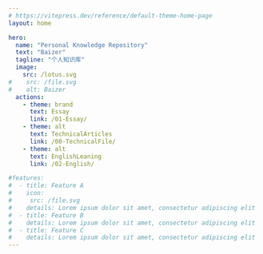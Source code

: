 ```yaml
---
# https://vitepress.dev/reference/default-theme-home-page
layout: home

hero:
  name: "Personal Knowledge Repository"
  text: "Baizer"
  tagline: "个人知识库"
  image:
    src: /lotus.svg
#    src: /file.svg
#    alt: Baizer
  actions:
    - theme: brand
      text: Essay
      link: /01-Essay/
    - theme: alt
      text: TechnicalArticles
      link: /00-TechnicalFile/
    - theme: alt
      text: EnglishLeaning
      link: /02-English/

#features:
#  - title: Feature A
#    icon:
#     src: /file.svg
#    details: Lorem ipsum dolor sit amet, consectetur adipiscing elit
#  - title: Feature B
#    details: Lorem ipsum dolor sit amet, consectetur adipiscing elit
#  - title: Feature C
#    details: Lorem ipsum dolor sit amet, consectetur adipiscing elit
---
```


